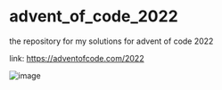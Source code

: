 # advent_of_code_2022
the repository for my solutions for advent of code 2022

link: https://adventofcode.com/2022

![image](https://user-images.githubusercontent.com/24466519/207753401-83fd00f6-4a8b-414c-b7de-3fc342718309.png)
